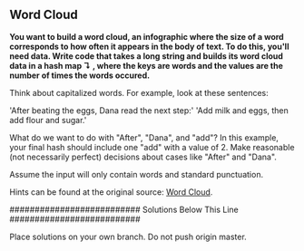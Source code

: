 ## Word Cloud

**You want to build a word cloud, an infographic where the size of a word corresponds to how often it appears in the body of text.
To do this, you'll need data. Write code that takes a long string and builds its word cloud data in a hash map ↴ , where the keys are words and the values are the number of times the words occured.**

Think about capitalized words. For example, look at these sentences:

'After beating the eggs, Dana read the next step:'
'Add milk and eggs, then add flour and sugar.'

What do we want to do with "After", "Dana", and "add"? In this example, your final hash should include one "add" with a value of 2. Make reasonable (not necessarily perfect) decisions about cases like "After" and "Dana".

Assume the input will only contain words and standard punctuation.

Hints can be found at the original source: [Word Cloud](https://www.interviewcake.com/question/word-cloud).

##########################
Solutions Below This Line
##########################

Place solutions on your own branch. Do not push origin master.
